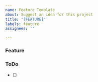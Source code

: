 ```yaml
---
name: Feature Template
about: Suggest an idea for this project
title: "[FEATURE]"
labels: feature
assignees: ''

---
```


### Feature


### ToDo
- [ ]
